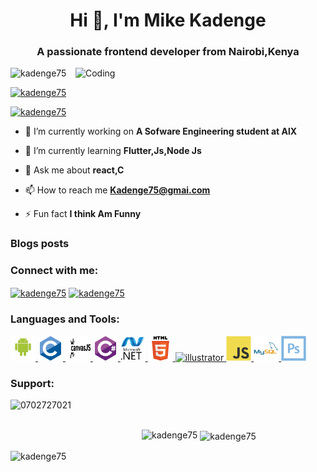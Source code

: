 <h1 align="center">Hi 👋, I'm Mike Kadenge</h1>
<h3 align="center">A passionate frontend developer from Nairobi,Kenya</h3>
<img align="right" alt="Coding" width="400" src="https://media0.giphy.com/media/v1.Y2lkPTc5MGI3NjExdzVxeHVpdnl5enY4dHF1N3hwazZxdmtwMjl5MHpqenM5ODczODRwMyZlcD12MV9naWZzX3NlYXJjaCZjdD1n/qgQUggAC3Pfv687qPC/giphy.gif"

<p align="left"> <img src="https://komarev.com/ghpvc/?username=kadenge75&label=Profile%20views&color=0e75b6&style=flat" alt="kadenge75" /> </p>

<p align="left"> <a href="https://github.com/ryo-ma/github-profile-trophy"><img src="https://github-profile-trophy.vercel.app/?username=kadenge75" alt="kadenge75" /></a> </p>

<p align="left"> <a href="https://twitter.com/kadenge75" target="blank"><img src="https://img.shields.io/twitter/follow/kadenge75?logo=twitter&style=for-the-badge" alt="kadenge75" /></a> </p>

- 🔭 I’m currently working on **A Sofware Engineering student at AlX**

- 🌱 I’m currently learning **Flutter,Js,Node Js**

- 💬 Ask me about **react,C**

- 📫 How to reach me **Kadenge75@gmai.com**

- ⚡ Fun fact **I think Am Funny**

### Blogs posts
<!-- BLOG-POST-LIST:START -->
<!-- BLOG-POST-LIST:END -->

<h3 align="left">Connect with me:</h3>
<p align="left">
<a href="https://dev.to/kadenge75" target="blank"><img align="center" src="https://raw.githubusercontent.com/rahuldkjain/github-profile-readme-generator/master/src/images/icons/Social/devto.svg" alt="kadenge75" height="30" width="40" /></a>
<a href="https://twitter.com/kadenge75" target="blank"><img align="center" src="https://raw.githubusercontent.com/rahuldkjain/github-profile-readme-generator/master/src/images/icons/Social/twitter.svg" alt="kadenge75" height="30" width="40" /></a>
</p>

<h3 align="left">Languages and Tools:</h3>
<p align="left"> <a href="https://developer.android.com" target="_blank" rel="noreferrer"> <img src="https://raw.githubusercontent.com/devicons/devicon/master/icons/android/android-original-wordmark.svg" alt="android" width="40" height="40"/> </a> <a href="https://www.cprogramming.com/" target="_blank" rel="noreferrer"> <img src="https://raw.githubusercontent.com/devicons/devicon/master/icons/c/c-original.svg" alt="c" width="40" height="40"/> </a> <a href="https://canvasjs.com" target="_blank" rel="noreferrer"> <img src="https://raw.githubusercontent.com/Hardik0307/Hardik0307/master/assets/canvasjs-charts.svg" alt="canvasjs" width="40" height="40"/> </a> <a href="https://www.w3schools.com/cs/" target="_blank" rel="noreferrer"> <img src="https://raw.githubusercontent.com/devicons/devicon/master/icons/csharp/csharp-original.svg" alt="csharp" width="40" height="40"/> </a> <a href="https://dotnet.microsoft.com/" target="_blank" rel="noreferrer"> <img src="https://raw.githubusercontent.com/devicons/devicon/master/icons/dot-net/dot-net-original-wordmark.svg" alt="dotnet" width="40" height="40"/> </a> <a href="https://www.w3.org/html/" target="_blank" rel="noreferrer"> <img src="https://raw.githubusercontent.com/devicons/devicon/master/icons/html5/html5-original-wordmark.svg" alt="html5" width="40" height="40"/> </a> <a href="https://www.adobe.com/in/products/illustrator.html" target="_blank" rel="noreferrer"> <img src="https://www.vectorlogo.zone/logos/adobe_illustrator/adobe_illustrator-icon.svg" alt="illustrator" width="40" height="40"/> </a> <a href="https://developer.mozilla.org/en-US/docs/Web/JavaScript" target="_blank" rel="noreferrer"> <img src="https://raw.githubusercontent.com/devicons/devicon/master/icons/javascript/javascript-original.svg" alt="javascript" width="40" height="40"/> </a> <a href="https://www.mysql.com/" target="_blank" rel="noreferrer"> <img src="https://raw.githubusercontent.com/devicons/devicon/master/icons/mysql/mysql-original-wordmark.svg" alt="mysql" width="40" height="40"/> </a> <a href="https://www.photoshop.com/en" target="_blank" rel="noreferrer"> <img src="https://raw.githubusercontent.com/devicons/devicon/master/icons/photoshop/photoshop-line.svg" alt="photoshop" width="40" height="40"/> </a> </p>

<h3 align="left">Support:</h3>
<p><a href="https://www.buymeacoffee.com/0702727021"> <img align="left" src="https://cdn.buymeacoffee.com/buttons/v2/default-yellow.png" height="50" width="210" alt="0702727021" /></a></p><br><br>

<p><img align="left" src="https://github-readme-stats.vercel.app/api/top-langs?username=kadenge75&show_icons=true&locale=en&layout=compact" alt="kadenge75" /></p>

<p>&nbsp;<img align="center" src="https://github-readme-stats.vercel.app/api?username=kadenge75&show_icons=true&locale=en" alt="kadenge75" /></p>

<p><img align="center" src="https://github-readme-streak-stats.herokuapp.com/?user=kadenge75&" alt="kadenge75" /></p>
